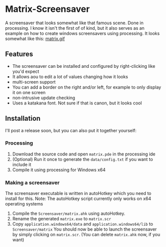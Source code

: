 # Matrix-Screensaver
A screensaver that looks somewhat like that famous scene. Done in processing. I know it isn't the first of of kind, but it also serves as an example on how to create windows screensavers using processing. It looks somewhat like this:
[matrix.gif](https://s2.imagebanana.com/file/180602/21sp0XTE.gif)
## Features
* The screensaver can be installed and configured by right-clicking like you'd expect
* It allows aou to edit a lot of values changing how it looks
* multi-screen support
* You can add a border on the right and/or left, for example to only display it on one screen
* non-intrusive update checking
* Uses a katakana font. Not sure if that is canon, but it looks cool
## Installation
I'll post a release soon, but you can also put it together yourself:
### Processing
1. Download the source code and open `matrix.pde` in the processing ide
2. (Optional) Run it once to generate the `data/config.txt` if you want to include it
3. Compile it using processing for Windows x64
### Making a screensaver
The screensaver executable is written in autoHotkey which you need to install for this.
Note: The autoHotkey script currently only works on x64 operating systems
1. Compile the `Screensaver/matrix.ahk` using autoHotkey.
2. Rename the generated `matrix.exe` to `matrix.scr`
3. Copy `application.windows64/data` and `application.windows64/lib` to `Screensaver/matrix`
You should now be able to launch the screensaver by simply clicking on `matrix.scr`. (You can delete `matrix.ahk` now, if you want)
